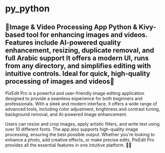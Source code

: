 # py_python
📌Image &amp; Video Processing App Python &amp; Kivy-based tool for enhancing images and videos. Features include AI-powered quality enhancement, resizing, duplicate removal, and full Arabic support It offers a modern UI, runs from any directory, and simplifies editing with intuitive controls. Ideal for quick, high-quality processing of images and videos🚀
---------------------------
PixEdit Pro is a powerful and user-friendly image editing application designed to provide a seamless experience for both beginners and professionals. With a sleek and modern interface, it offers a wide range of advanced tools, including color adjustment, brightness and contrast tuning, background removal, and AI-powered image enhancement.

Users can resize and crop images, apply artistic filters, and write text using over 10 different fonts. The app also supports high-quality image processing, ensuring the best possible output. Whether you're looking to enhance a photo, add creative effects, or make precise edits, PixEdit Pro provides all the essential features in one intuitive platform. 🚀🎨
